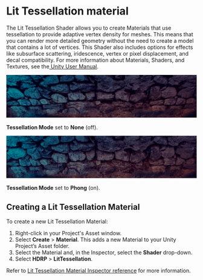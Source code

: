 # Lit Tessellation material

The Lit Tessellation Shader allows you to create Materials that use tessellation to provide adaptive vertex density for meshes. This means that you can render more detailed geometry without the need to create a model that contains a lot of vertices. This Shader also includes options for effects like subsurface scattering, iridescence, vertex or pixel displacement, and decal compatibility. For more information about Materials, Shaders, and Textures, see the[ Unity User Manual](https://docs.unity3d.com/Manual/Shaders.html).

![Tessellation Mode set to None (off).](Images/LitTessellationShader1.png)

**Tessellation Mode** set to **None** (off).

![Tessellation Mode set to Phong (on).](Images/LitTessellationShader2.png)

**Tessellation Mode** set to **Phong** (on).

## Creating a Lit Tessellation Material

To create a new Lit Tessellation Material:

1. Right-click in your Project's Asset window.
2. Select **Create** > **Material**. This adds a new Material to your Unity Project’s Asset folder.
3. Select the Material and, in the Inspector, select the **Shader** drop-down.
4. Select **HDRP** > **LitTessellation**.

Refer to [Lit Tessellation Material Inspector reference](lit-tessellation-material-inspector-reference.md) for more information.
